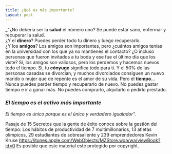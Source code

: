 ```yaml
---
title: ¿Qué es más importante?
Layout: post
---
```


_"¿No debería ser la **salud** el número uno? Se puede estar sano, enfermar y recuperar la salud.  
   ¿Y el **dinero**? Puedes perder todo tu dinero y luego recuperarlo.  
   ¿Y los **amigos**? Los amigos son importantes, pero ¿cuántos amigos tenías en la universidad con los que ya no mantienes el contacto? ¿O incluso personas que fueron invitados a tu boda y ese fue el último día que los viste? Sí, los amigos son valiosos, pero los perdemos y hacemos nuevos todo el tiempo.
   Sí, tu **cónyuge** significa todo para ti. Y el 50% de las personas casadas se divorcian, y muchos divorciados consiguen un nuevo marido o mujer que de repente es el amor de su vida.
   Pero el **tiempo**...
   Nunca puedes perder tiempo y recuperarlo de nuevo.
   No puedes gastar tiempo e ir a ganar más. No puedes comprarlo, alquilarlo o pedirlo prestado.
   ### _El tiempo es el activo más importante_
   _El tiempo es único porque es el único y verdadero igualador"._

Pasaje de
15 Secretos que la gente de éxito conoce sobre la gestión del tiempo: Los hábitos de productividad de 7 multimillonarios, 13 atletas olímpicos, 29 estudiantes de sobresaliente y 239 emprendedores
Kevin Kruse
https://itunes.apple.com/WebObjects/MZStore.woa/wa/viewBook?id=0
Es posible que este material esté protegido por copyright.
